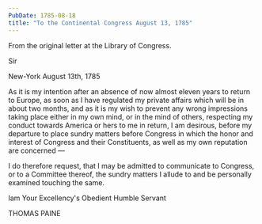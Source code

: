 ```yaml
---
PubDate: 1785-08-18
title: "To the Continental Congress August 13, 1785"
---
```


   From the original letter at the Library of Congress.

   Sir
   
   New-York August 13th, 1785

   As it is my intention after an absence of now almost eleven years to
   return to Europe, as soon as I have regulated my private affairs which
   will be in about two months, and as it is my wish to prevent any wrong
   impressions taking place either in my own mind, or in the mind of others,
   respecting my conduct towards America or hers to me in return, I am
   desirous, before my departure to place sundry matters before Congress in
   which the honor and interest of Congress and their Constituents, as well
   as my own reputation are concerned &mdash; 

   I do therefore request, that I may be admitted to communicate to Congress,
   or to a Committee thereof, the sundry matters I allude to and be
   personally examined touching the same.

   Iam Your Excellency's Obedient Humble Servant
   
   THOMAS PAINE



